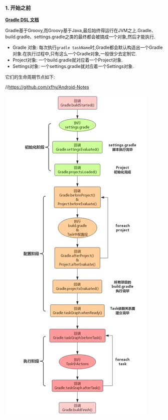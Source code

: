 
### 1. 开始之前

**[Gradle DSL 文档](https://docs.gradle.org/current/dsl/)**

Gradle基于Groovy,而Groovy基于Java,最后始终得运行在JVM之上.Gradle、build.gradle、settings.gradle之类的最终都会被搞成一个对象,然后才能执行.

- Gradle 对象: 每次执行`gradle taskName`时,Gradle都会默认构造出一个Gradle对象.在执行过程中,只有这么一个Gradle对象,一般很少去定制它.
- Project对象: 一个build.gradle就对应着一个Project对象.
- Settings对象: 一个settings.gradle就对应着一个Settings对象.

它们的生命周期节点如下:

//https://github.com/xfhy/Android-Notes

![Gradle生命周期节点](../../../Images/Android/Gradle生命周期节点.webp)